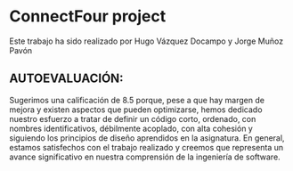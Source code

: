 # ConnectFour project

Este trabajo ha sido realizado por Hugo Vázquez Docampo y Jorge Muñoz Pavón

## AUTOEVALUACIÓN: 
Sugerimos una calificación de 8.5 porque, pese a que hay margen de mejora y existen aspectos que pueden optimizarse, hemos dedicado nuestro esfuerzo a tratar de definir un código corto, ordenado, con nombres identificativos, débilmente acoplado, con alta cohesión y siguiendo los principios de diseño aprendidos en la asignatura. En general, estamos satisfechos con el trabajo realizado y creemos que representa un avance significativo en nuestra comprensión de la ingeniería de software.
